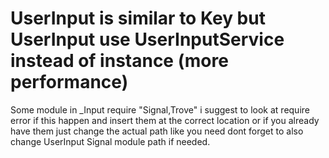 # UserInput is similar to Key but UserInput use UserInputService instead of instance (more performance)

Some module in _Input require "Signal,Trove" i suggest to look at require error if this happen and insert them at the correct location
or if you already have them just change the actual path like you need dont forget to also change UserInput Signal module path if needed.
